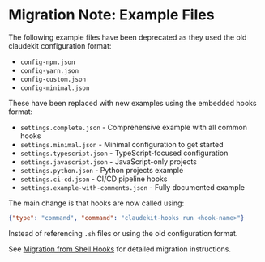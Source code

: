 # Migration Note: Example Files

The following example files have been deprecated as they used the old claudekit configuration format:
- `config-npm.json`
- `config-yarn.json`
- `config-custom.json`
- `config-minimal.json`

These have been replaced with new examples using the embedded hooks format:
- `settings.complete.json` - Comprehensive example with all common hooks
- `settings.minimal.json` - Minimal configuration to get started
- `settings.typescript.json` - TypeScript-focused configuration
- `settings.javascript.json` - JavaScript-only projects
- `settings.python.json` - Python projects example
- `settings.ci-cd.json` - CI/CD pipeline hooks
- `settings.example-with-comments.json` - Fully documented example

The main change is that hooks are now called using:
```json
{"type": "command", "command": "claudekit-hooks run <hook-name>"}
```

Instead of referencing `.sh` files or using the old configuration format.

See [Migration from Shell Hooks](../docs/migration-from-shell-hooks.md) for detailed migration instructions.
